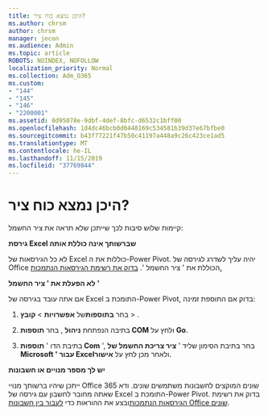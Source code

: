 ```yaml
---
title: היכן נמצא כוח ציר?
ms.author: chrsm
author: chrsm
manager: jecon
ms.audience: Admin
ms.topic: article
ROBOTS: NOINDEX, NOFOLLOW
localization_priority: Normal
ms.collection: Adm_O365
ms.custom:
- "144"
- "145"
- "146"
- "2200001"
ms.assetid: 0d95078e-9dbf-4def-8bfc-d6532c1bff00
ms.openlocfilehash: 1d4dc46bcb0d0448169c534581b39d37e67bfbe0
ms.sourcegitcommit: b43f77221f47b50c41197a448a9c26c423ce1ad5
ms.translationtype: MT
ms.contentlocale: he-IL
ms.lasthandoff: 11/15/2019
ms.locfileid: "37769844"
---
```

# <a name="where-is-power-pivot"></a>היכן נמצא כוח ציר?

קיימות שלוש סיבות לכך שייתכן שלא תראה את ציר החשמל:
  
**גירסת Excel שברשותך אינה כוללת אותה**
  
לא כל הגירסאות של Excel כוללות את ה-Power Pivot. יהיה עליך לשדרג לגירסה של Office הכוללת את ' ציר החשמל '. [בדוק את רשימת הגירסאות הנתמכות.](https://support.office.com/article/aa64e217-4b6e-410b-8337-20b87e1c2a4b.aspx)
  
**לא הפעלת את ' ציר החשמל '**
  
אם אתה עובד בגירסה של Excel התומכת ב-Power Pivot, בדוק אם התוספת זמינה:
  
1. בחר **בתוספות**של **אפשרויות** \> **קובץ** \> .

2. בתיבה הנפתחת **ניהול** , בחר **תוספות COM** ולחץ על **Go**.

3. בתיבת הדו ' **תוספות Com** ', בחר בתיבת הסימון שליד ' **ציר צריכת החשמל של Microsoft ' עבור Excel**ולאחר מכן לחץ על **אישור**.

**יש לך מספר מנויים או חשבונות**
  
ייתכן שיהיו ברשותך מנויי Office 365 שונים המוקצים לחשבונות משתמשים שונים. ודא שאתה מחובר לחשבון עם גירסה של Excel התומכת ב-Power Pivot. בדוק את רשימת [הגירסאות הנתמכות](https://support.office.com/article/aa64e217-4b6e-410b-8337-20b87e1c2a4b.aspx)ובצע את ההוראות כדי [לעבור בין חשבונות Office שונים](https://support.office.com/article/b9582171-fd1f-4284-9846-bdd72bb28426.aspx#BKMK_WebSwitchAccounts).
